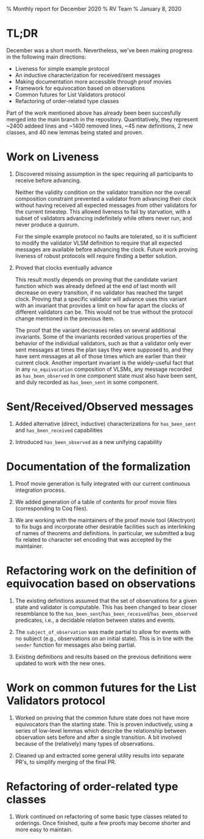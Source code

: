 % Monthly report for December 2020
% RV Team
% January 8, 2020

# TL;DR

December was a short month. Nevertheless, we've been making progress in the following main directions:

* Liveness for simple example protocol
* An inductive characterization for received/sent messages
* Making documentation more accessible through proof movies
* Framework for equivocation based on observations
* Common futures for List Validators protocol
* Refactoring of order-related type classes

Part of the work mentioned above has already been been succesfully merged into the main branch in the repository. Quantitatively, they represent ~2400 addeed lines and ~1400 removed lines, ~45 new definitions, 2 new classes, and 40 new lemmas being stated and proven.

# Work on Liveness

1. Discovered missing assumption in the spec requiring all participants to receive before advancing.

   Neither the validity condition on the validator transition nor the overall
   composition constraint prevented a validator from advancing their clock
   without having received all expected messages from other validators for
   the current timestep.
   This allowed liveness to fail by starvation, with a subset of validators
   advancing indefinitely while others never run, and never produce a quorum.

   For the simple example protocol no faults are tolerated, so it is
   sufficient to modify the validator VLSM definition to require that
   all expected messages are available before advancing the clock.
   Future work proving liveness of robust protocols will require
   finding a better solution.

1. Proved that clocks eventually advance

   This result mostly depends on proving that the candidate variant
   function which was already defined at the end of last month will
   decrease on every transition, if no validator has reached the
   target clock.
   Proving that a specific validator will advance uses this
   variant with an invariant that provides a limit on how far apart
   the clocks of different validators can be.
   This would not be true without the protocol change mentioned
   in the previous item.

   The proof that the variant decreases relies on several additional
   invariants.
   Some of the invariants recorded various properties of the behavior
   of the individual validators, such as that a validator only ever
   sent messages at times the plan says they were supposed to, and
   they have sent messages at all of those times which are earlier
   than their current clock.
   Another important invariant is the widely-useful fact that
   in any `no_equivocation` composition of VLSMs, any message
   recorded as `has_been_observed` in one component state must
   also have been sent, and duly recorded as `has_been_sent` in
   some component.

# Sent/Received/Observed messages

1. Added alternative (direct, inductive) characterizations for `has_been_sent` and `has_been_received` capabilities

1. Introduced `has_been_observed` as a new unifying capability

# Documentation of the formalization

1. Proof movie generation is fully integrated with our current continuous integration process.

1. We added generation of a table of contents for proof movie files (corresponding to Coq files).

1. We are working with the maintainers of the proof movie tool (Alectryon) to fix bugs and
   incorporate other desirable facilities such as interlinking of names of theorems and definitions.
   In particular, we submitted a bug fix related to character set encoding that was accepted
   by the maintainer.

# Refactoring work on the definition of equivocation based on observations

1. The existing definitions assumed that the set of observations for a given
state and validator is computable. This has been changed to bear closer
resemblance to the `has_been_sent`/`has_been_received`/`has_been_observed`
predicates, i.e., a decidable relation between states and events.

1. The `subject_of_observation` was made partial to allow for events with no
subject (e.g., observations on an initial state). This is in line with the
`sender` function for messages also being partial.

1. Existing definitions and results based on the previous definitions were
updated to work with the new ones.

# Work on common futures for the List Validators protocol

1. Worked on proving that the common future state does not have more equivocators than
   the starting state. This is proven inductively, using a series of low-level lemmas
   which describe the relationship between observation sets before and after a single transition.
   A bit involved because of the (relatively) many types of observations.

1. Cleaned up and extracted some general utility results into separate PR's, to simplify
   merging of the final PR.

# Refactoring of order-related type classes

1. Work continued on refactoring of some basic type classes related to orderings.
   Once finished, quite a few proofs may become shorter and more easy to maintain.
